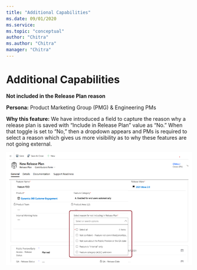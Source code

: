 ```yaml
---
title: "Additional Capabilities"
ms.date: 09/01/2020
ms.service: 
ms.topic: "conceptual"
author: "Chitra"
ms.author: "Chitra"
manager: "Chitra"
---
```



# Additional Capabilities

 **Not included in the Release Plan reason**

**Persona:** Product Marketing Group (PMG) & Engineering PMs


**Why this feature:**
We have introduced a field to capture the reason why a release plan is saved with “Include in Release Plan” value as “No.” When that toggle is set to “No,” then a dropdown appears and PMs is required to select a reason which gives us more visibility as to why these features are not going external. 


![Step two](media/Image5.png "Step two")

